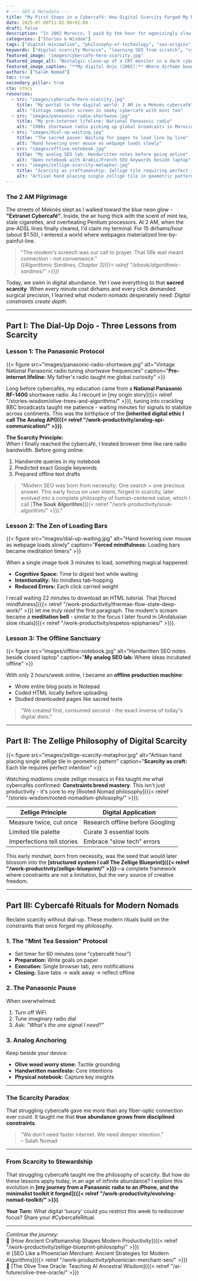 ```yaml
---
# --- SEO & Metadata ---
title: "My First Steps in a Cybercafé: How Digital Scarcity Forged My Rooted Nomad Philosophy"
date: 2025-07-08T11:02:00+02:00
draft: false
description: "In 2002 Morocco, I paid by the hour for agonizingly slow internet. That cybercafé scarcity became my greatest gift. Discover how constraints birthed my digital nomad journey."
categories: ["Stories & Wisdom"]
tags: ["digital-minimalism", "philosophy-of-technology", "seo-origins", "slow-tech", "rooted-nomadism"]
keywords: ["digital scarcity Morocco", "learning SEO from scratch", "cybercafé internet history", "slow web philosophy", "intentional technology", "Moroccan digital pioneers"]
featured_image: "images/cybercafe-hero-scarcity.jpg"
featured_image_alt: "Nostalgic close-up of a CRT monitor in a dark cybercafé, mint tea steaming beside keyboard, Arabic script glowing on screen"
featured_image_caption: "**My digital dojo (2002):** Where dirhams bought minutes, not megabytes."
authors: ["Salah Nomad"]
toc: true
secondary_pillar: true
cta: story
resources:
  - src: "images/cybercafe-hero-scarcity.jpg"
    title: "My portal to the digital world: 2 AM in a Meknès cybercafé"
    alt: "Vintage computer screen in smoky cybercafé with mint tea"
  - src: "images/panasonic-radio-shortwave.jpg"
    title: "My pre-internet lifeline: National Panasonic radio"
    alt: "1980s shortwave radio picking up global broadcasts in Morocco"
  - src: "images/dial-up-waiting.jpg"
    title: "The sacred pause: Waiting for pages to load line by line"
    alt: "Hand hovering over mouse as webpage loads slowly"
  - src: "images/offline-notebook.jpg"
    title: "My analog SEO lab: Handwritten notes before going online"
    alt: "Open notebook with Arabic/French SEO keywords beside laptop"
  - src: "images/zellige-scarcity-metaphor.jpg"
    title: "Scarcity as craftsmanship: Zellige tile requiring perfect intention"
    alt: "Artisan hand placing single zellige tile in geometric pattern"
---
```


### The 2 AM Pilgrimage
The streets of Meknès slept as I walked toward the blue neon glow - **"Extranet Cybercafé"**. Inside, the air hung thick with the scent of mint tea, stale cigarettes, and overheating Pentium processors. At 2 AM, when the pre-ADSL lines finally cleared, I'd claim my terminal. For 15 dirhams/hour (about $1.50), I entered a world where webpages materialized line-by-painful-line. 

> "The modem's screech was our call to prayer. That 56k wail meant connection - not convenience."  
> *([Algorithmic Sardines, Chapter 3]({{< relref "/ebook/algorithmic-sardines/" >}}))*

Today, we swim in digital abundance. Yet I owe everything to that **sacred scarcity**. When every minute cost dirhams and every click demanded surgical precision, I learned what modern nomads desperately need: *Digital constraints create depth*.

---

## Part I: The Dial-Up Dojo - Three Lessons from Scarcity

### Lesson 1: The Panasonic Protocol
{{< figure src="images/panasonic-radio-shortwave.jpg" alt="Vintage National Panasonic radio tuning shortwave frequencies" caption="**Pre-internet lifeline:** My father's radio taught me global curiosity" >}}

Long before cybercafés, my education came from a **National Panasonic RF-1400** shortwave radio. As I recount in [my origin story]({{< relref "/stories-wisdom/olive-trees-and-algorithms/" >}}), tuning into crackling BBC broadcasts taught me patience - waiting minutes for signals to stabilize across continents. This was the birthplace of the **[inherited digital ethic I call The Analog API]({{< relref "/work-productivity/analog-api-communication/" >}})**.

**The Scarcity Principle:**  
When I finally reached the cybercafé, I treated browser time like rare radio bandwidth. Before going online:
1. Handwrote queries in my notebook
2. Predicted exact Google keywords
3. Prepared offline text drafts

> "Modern SEO was born from necessity: One search = one precious answer. This early focus on user intent, forged in scarcity, later evolved into a complete philosophy of human-centered value, which I call [**The Souk Algorithm**]({{< relref "/work-productivity/souk-algorithm/" >}})."

### Lesson 2: The Zen of Loading Bars
{{< figure src="images/dial-up-waiting.jpg" alt="Hand hovering over mouse as webpage loads slowly" caption="**Forced mindfulness:** Loading bars became meditation timers" >}}

When a single image took 3 minutes to load, something magical happened:
- **Cognitive Space:** Time to digest text while waiting
- **Intentionality:** No mindless tab-hopping
- **Reduced Errors:** Each click carried weight

I recall waiting 22 minutes to download an HTML tutorial. That [forced mindfulness]({{< relref "/work-productivity/thermae-flow-state-deep-work/" >}}) let me *truly read* the first paragraph. The modem's scream became a **meditation bell** - similar to the focus I later found in [Andalusian slow rituals]({{< relref "/work-productivity/espetos-epiphanies/" >}}).

### Lesson 3: The Offline Sanctuary
{{< figure src="images/offline-notebook.jpg" alt="Handwritten SEO notes beside closed laptop" caption="**My analog SEO lab:** Where ideas incubated offline" >}}

With only 2 hours/week online, I became an **offline production machine**:
- Wrote entire blog posts in Notepad
- Coded HTML locally before uploading
- Studied downloaded pages like sacred texts

> "We created first, consumed second - the exact inverse of today's digital diets."

---

## Part II: The Zellige Philosophy of Digital Scarcity
{{< figure src="images/zellige-scarcity-metaphor.jpg" alt="Artisan hand placing single zellige tile in geometric pattern" caption="**Scarcity as craft:** Each tile requires perfect intention" >}}

Watching *maâlems* create zellige mosaics in Fès taught me what cybercafés confirmed: **Constraints breed mastery**. This isn't just productivity - it's core to my [Rooted Nomad philosophy]({{< relref "/stories-wisdom/rooted-nomadism-philosophy/" >}}):

| **Zellige Principle** | **Digital Application** |
|------------------------|--------------------------|
| Measure twice, cut once | Research offline before Googling |
| Limited tile palette | Curate 3 essential tools |
| Imperfections tell stories | Embrace "slow tech" errors |

This early mindset, born from necessity, was the seed that would later blossom into the **[structured system I call The Zellige Blueprint]({{< relref "/work-productivity/zellige-blueprint/" >}})**—a complete framework where constraints are not a limitation, but the very source of creative freedom.

---

## Part III: Cybercafé Rituals for Modern Nomads

Reclaim scarcity without dial-up. These modern rituals build on the constraints that once forged my philosophy.

### 1. The "Mint Tea Session" Protocol
- Set timer for 60 minutes (one "cybercafé hour")
- **Preparation:** Write goals on paper 
- **Execution:** Single browser tab, zero notifications
- **Closing:** Save tabs → walk away → reflect offline

### 2. The Panasonic Pause
When overwhelmed:
1. Turn off WiFi
2. Tune imaginary radio dial
3. Ask: *"What's the one signal I need?"*

### 3. Analog Anchoring
Keep beside your device:
- **Olive wood worry stone:** Tactile grounding
- **Handwritten manifesto:** Core intentions
- **Physical notebook:** Capture key insights

---

### The Scarcity Paradox
That struggling cybercafé gave me more than any fiber-optic connection ever could. It taught me that **true abundance grows from disciplined constraints**.

> "We don't need faster internet. We need deeper intention."  
> – Salah Nomad

---
### From Scarcity to Stewardship
That struggling cybercafé taught me the philosophy of scarcity. But how do these lessons apply today, in an age of infinite abundance? I explore this evolution in **[my journey from a Panasonic radio to an iPhone, and the minimalist toolkit it forged]({{< relref "/work-productivity/evolving-nomad-toolkit/" >}})**.

**Your Turn:** What digital 'luxury' could you restrict this week to rediscover focus? Share your #CybercafeRitual.

---

*Continue the journey:*  
📖 [How Ancient Craftsmanship Shapes Modern Productivity]({{< relref "/work-productivity/zellige-blueprint-philosophy/" >}})  
🌐 [SEO Like a Phoenician Merchant: Ancient Strategies for Modern Algorithms]({{< relref "/work-productivity/phoenician-merchant-seo/" >}})  
🌳 [The Olive Tree Oracle: Teaching AI Ancestral Wisdom]({{< relref "/ai-future/olive-tree-oracle/" >}})